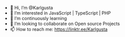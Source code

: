 - 👋 Hi, I’m @Karlgusta
- 👀 I’m interested in JavaScript | TypeScript | PHP
- 🌱 I’m continuously learning 
- 💞️ I’m looking to collaborate on Open source Projects
- 📫 How to reach me: https://linktr.ee/Karlgusta
<!---
KarlGusta/KarlGusta is a ✨ special ✨ repository because its `README.md` (this file) appears on your GitHub profile.
You can click the Preview link to take a look at your changes.
--->
